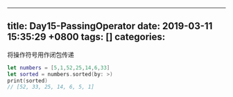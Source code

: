 
---
title: Day15-PassingOperator
date: 2019-03-11 15:35:29 +0800
tags: []
categories: 
---
将操作符号用作闭包传递

```swift
let numbers = [5,1,52,25,14,6,33]
let sorted = numbers.sorted(by: >)
print(sorted)
// [52, 33, 25, 14, 6, 5, 1]
```


